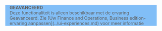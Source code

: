 <blockquote STYLE="background: #81BEF7;border-left:None"><b>GEAVANCEERD</b><br />Deze functionaliteit is alleen beschikbaar met de ervaring Geavanceerd. Zie [Uw Finance and Operations, Business edition-ervaring aanpassen](../ui-experiences.md) voor meer informatie </blockquote>

